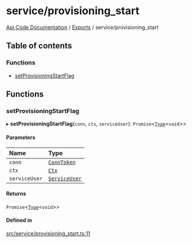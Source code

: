 # service/provisioning\_start
 
[Api Code Documentation](../README.md) / [Exports](../modules.md) / service/provisioning\_start

## Table of contents

### Functions

- [setProvisioningStartFlag](service_provisioning_start.md#setprovisioningstartflag)

## Functions

### setProvisioningStartFlag

▸ **setProvisioningStartFlag**(`conn`, `ctx`, `serviceUser`): `Promise`\<[`Type`](result.md#type)\<`void`\>\>

#### Parameters

| Name | Type |
| :------ | :------ |
| `conn` | [`ConnToken`](service_conn.md#conntoken) |
| `ctx` | [`Ctx`](../interfaces/lib_ctx.Ctx.md) |
| `serviceUser` | [`ServiceUser`](../interfaces/service_domain_organization_service_user.ServiceUser.md) |

#### Returns

`Promise`\<[`Type`](result.md#type)\<`void`\>\>

#### Defined in

[src/service/provisioning_start.ts:11](https://github.com/openkfw/TruBudget/blob/965031f/api/src/service/provisioning_start.ts#L11)
